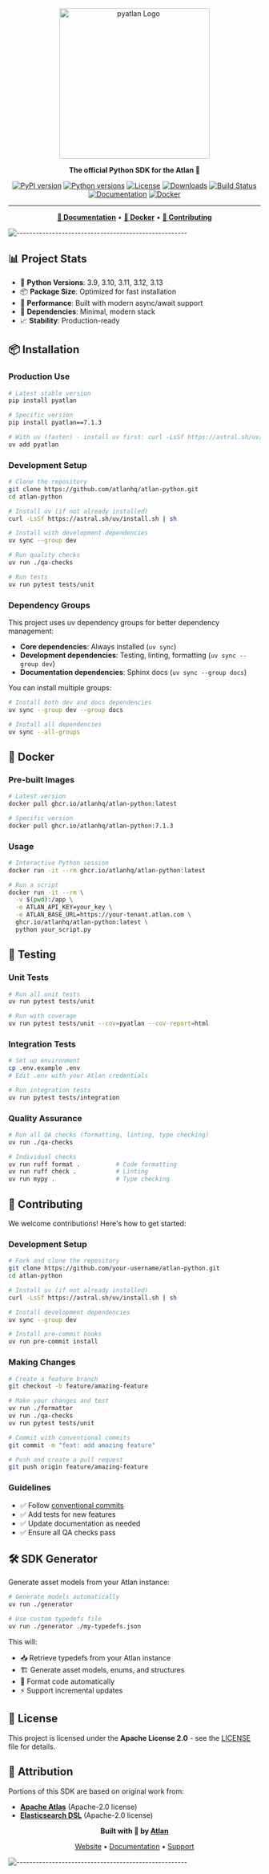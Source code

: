 <div align="center">

<img src="https://github.com/user-attachments/assets/38243809-d723-4464-8f1c-4869795ea0c8" alt="pyatlan Logo" width="300">

**The official Python SDK for the Atlan 💙**

[![PyPI version](https://img.shields.io/pypi/v/pyatlan.svg)](https://pypi.org/project/pyatlan/)
[![Python versions](https://img.shields.io/pypi/pyversions/pyatlan.svg)](https://pypi.org/project/pyatlan/)
[![License](https://img.shields.io/badge/License-Apache%202.0-blue.svg)](https://opensource.org/licenses/Apache-2.0)
[![Downloads](https://img.shields.io/pypi/dm/pyatlan.svg)](https://pypi.org/project/pyatlan/)
[![Build Status](https://github.com/atlanhq/atlan-python/actions/workflows/pyatlan-publish.yaml/badge.svg)](https://github.com/atlanhq/atlan-python/actions/workflows/pyatlan-publish.yaml)
[![Documentation](https://img.shields.io/badge/docs-developer.atlan.com-blue.svg)](https://developer.atlan.com/getting-started/python-sdk/)
[![Docker](https://img.shields.io/badge/docker-ghcr.io%2Fatlanhq%2Fatlan--python-blue.svg)](https://github.com/atlanhq/atlan-python/pkgs/container/atlan-python)

---

[**📖 Documentation**](https://developer.atlan.com/getting-started/python-sdk/) •
[**🐳 Docker**](#-docker) •
[**🤝 Contributing**](#-contributing)

</div>

![-----------------------------------------------------](https://raw.githubusercontent.com/andreasbm/readme/master/assets/lines/aqua.png)

## 📊 Project Stats

- 🐍 **Python Versions**: 3.9, 3.10, 3.11, 3.12, 3.13
- 📦 **Package Size**: Optimized for fast installation
- 🚀 **Performance**: Built with modern async/await support
- 🔧 **Dependencies**: Minimal, modern stack
- 📈 **Stability**: Production-ready

## 📦 Installation

### Production Use

```bash
# Latest stable version
pip install pyatlan

# Specific version
pip install pyatlan==7.1.3

# With uv (faster) - install uv first: curl -LsSf https://astral.sh/uv/install.sh | sh
uv add pyatlan
```

### Development Setup

```bash
# Clone the repository
git clone https://github.com/atlanhq/atlan-python.git
cd atlan-python

# Install uv (if not already installed)
curl -LsSf https://astral.sh/uv/install.sh | sh

# Install with development dependencies
uv sync --group dev

# Run quality checks
uv run ./qa-checks

# Run tests
uv run pytest tests/unit
```

### Dependency Groups

This project uses uv dependency groups for better dependency management:

- **Core dependencies**: Always installed (`uv sync`)
- **Development dependencies**: Testing, linting, formatting (`uv sync --group dev`)
- **Documentation dependencies**: Sphinx docs (`uv sync --group docs`)

You can install multiple groups:
```bash
# Install both dev and docs dependencies
uv sync --group dev --group docs

# Install all dependencies
uv sync --all-groups
```

## 🐳 Docker

### Pre-built Images


```bash
# Latest version
docker pull ghcr.io/atlanhq/atlan-python:latest

# Specific version
docker pull ghcr.io/atlanhq/atlan-python:7.1.3
```

### Usage

```bash
# Interactive Python session
docker run -it --rm ghcr.io/atlanhq/atlan-python:latest

# Run a script
docker run -it --rm \
  -v $(pwd):/app \
  -e ATLAN_API_KEY=your_key \
  -e ATLAN_BASE_URL=https://your-tenant.atlan.com \
  ghcr.io/atlanhq/atlan-python:latest \
  python your_script.py
```

## 🧪 Testing

### Unit Tests
```bash
# Run all unit tests
uv run pytest tests/unit

# Run with coverage
uv run pytest tests/unit --cov=pyatlan --cov-report=html
```

### Integration Tests
```bash
# Set up environment
cp .env.example .env
# Edit .env with your Atlan credentials

# Run integration tests
uv run pytest tests/integration
```

### Quality Assurance
```bash
# Run all QA checks (formatting, linting, type checking)
uv run ./qa-checks

# Individual checks
uv run ruff format .          # Code formatting
uv run ruff check .           # Linting
uv run mypy .                 # Type checking
```

## 🤝 Contributing

We welcome contributions! Here's how to get started:

### Development Setup

```bash
# Fork and clone the repository
git clone https://github.com/your-username/atlan-python.git
cd atlan-python

# Install uv (if not already installed)
curl -LsSf https://astral.sh/uv/install.sh | sh

# Install development dependencies
uv sync --group dev

# Install pre-commit hooks
uv run pre-commit install
```

### Making Changes

```bash
# Create a feature branch
git checkout -b feature/amazing-feature

# Make your changes and test
uv run ./formatter
uv run ./qa-checks
uv run pytest tests/unit

# Commit with conventional commits
git commit -m "feat: add amazing feature"

# Push and create a pull request
git push origin feature/amazing-feature
```

### Guidelines

- ✅ Follow [conventional commits](https://www.conventionalcommits.org/)
- ✅ Add tests for new features
- ✅ Update documentation as needed
- ✅ Ensure all QA checks pass

## 🛠️ SDK Generator

Generate asset models from your Atlan instance:

```bash
# Generate models automatically
uv run ./generator

# Use custom typedefs file
uv run ./generator ./my-typedefs.json
```

This will:
- 📥 Retrieve typedefs from your Atlan instance
- 🏗️ Generate asset models, enums, and structures
- 🎨 Format code automatically
- ⚡ Support incremental updates

## 📄 License

This project is licensed under the **Apache License 2.0** - see the [LICENSE](LICENSE) file for details.

## 🙏 Attribution

Portions of this SDK are based on original work from:
- **[Apache Atlas](https://github.com/apache/atlas)** (Apache-2.0 license)
- **[Elasticsearch DSL](https://github.com/elastic/elasticsearch-dsl-py)** (Apache-2.0 license)

<div align="center">

**Built with 💙 by [Atlan](https://atlan.com)**

[Website](https://atlan.com) • [Documentation](https://developer.atlan.com) • [Support](mailto:support@atlan.com)

</div>

![-----------------------------------------------------](https://raw.githubusercontent.com/andreasbm/readme/master/assets/lines/aqua.png)

